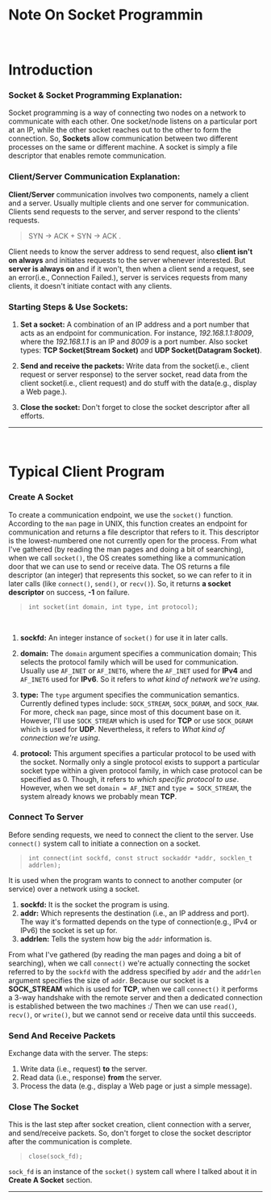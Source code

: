 # Note On Socket Programmin
<br>

# Introduction

### Socket & Socket Programming Explanation:

Socket programming is a way of connecting two nodes on a network to communicate with each other. One socket/node listens on a particular port at an IP, while the other socket reaches out to the other to form the connection. So, **Sockets** allow communication between two different processes on the same or different machine. A socket is simply a file descriptor that enables remote communication.


### Client/Server Communication Explanation:

**Client/Server** communication involves two components, namely a client and a server. Usually multiple clients and one server for communication. Clients send requests to the server, and server respond to the clients' requests.

> SYN -> ACK + SYN -> ACK .

Client needs to know the server address to send request, also **client isn't on always** and initiates requests to the server whenever interested. But **server is always on** and if it won't, then when a client send a request, see an error(i.e., Connection Failed.), server is services requests from many clients, it doesn't initiate contact with any clients.


### Starting Steps & Use Sockets:
1. **Set a socket:** A combination of an IP address and a port number that acts as an endpoint for communication. For instance, *192.168.1.1:8009*, where the *192.168.1.1* is an IP and *8009* is a port number. Also socket types: **TCP Socket(Stream Socket)** and **UDP Socket(Datagram Socket)**.

2. **Send and receive the packets:** Write data from the socket(i.e., client request or server response) to the server socket, read data from the client socket(i.e., client request) and do stuff with the data(e.g., display a Web page.).

3. **Close the socket:** Don't forget to close the socket descriptor after all efforts.

---
<br>

# Typical Client Program

### Create A Socket

To create a communication endpoint, we use the `socket()` function. According to the `man` page in UNIX, this function creates an endpoint for communication and returns a file descriptor that refers to it. This descriptor is the lowest-numbered one not currently open for the process.
From what I've gathered (by reading the man pages and doing a bit of searching), when we call `socket()`, the OS creates something like a communication door that we can use to send or receive data. The OS returns a file descriptor (an integer) that represents this socket, so we can refer to it in later calls (like `connect()`, `send()`, or `recv()`). So, it returns **a socket descriptor** on success, **-1** on failure.

> `int socket(int domain, int type, int protocol);`
<br>

1. **sockfd:** An integer instance of `socket()` for use it in later calls.

2. **domain:** The `domain` argument specifies a communication domain; This selects the protocol family which will be used for communication. Usually use `AF_INET` or `AF_INET6`, where the `AF_INET` used for **IPv4** and `AF_INET6` used for **IPv6**. So it refers to *what kind of network we're using*.

3. **type:** The `type` argument specifies the communication semantics. Currently defined types include: `SOCK_STREAM`, `SOCK_DGRAM`, and `SOCK_RAW`. For more, check `man` page, since most of this document base on it. However, I'll use `SOCK_STREAM` which is used for **TCP** or use `SOCK_DGRAM` which is used for **UDP**. Nevertheless, it refers to *What kind of connection we're using*.

4. **protocol:** This argument specifies a particular protocol to be used with the socket. Normally only a single protocol exists to support a particular socket type within a given protocol family, in which case protocol can be specified as 0. Though, it refers to *which specific protocol to use*. However, when we set `domain = AF_INET` and `type = SOCK_STREAM`, the system already knows we probably mean **TCP**.


### Connect To Server
Before sending requests, we need to connect the client to the server. Use `connect()` system call to initiate a connection on a socket.
> `int connect(int sockfd, const struct sockaddr *addr, socklen_t addrlen);`

It is used when the program wants to connect to another computer (or service) over a network using a socket.
1. **sockfd:** It is the socket the program is using.
2. **addr:** Which represents the destination (i.e., an IP address and port). The way it's formatted depends on the type of connection(e.g., IPv4 or IPv6) the socket is set up for.
3. **addrlen:** Tells the system how big the `addr` information is.

From what I've gathered (by reading the man pages and doing a bit of searching), when we call `connect()` we're actually connecting the socket referred to by the `sockfd` with the address specified by `addr` and the `addrlen` argument specifies the size of `addr`. Because our socket is a **SOCK_STREAM** which is used for **TCP**, when we call `connect()` it performs a 3-way handshake with the remote server and then a dedicated connection is established between the two machines :/ Then we can use `read()`, `recv()`, or `write()`, but we cannot send or receive data until this succeeds.


### Send And Receive Packets
Exchange data with the server. The steps:
1. Write data (i.e., request) **to** the server.
2. Read data (i.e., response) **from** the server.
3. Process the data (e.g., display a Web page or just a simple message).

### Close The Socket
This is the last step after socket creation, client connection with a server, and send/receive packets. So, don't forget to close the socket descriptor after the communication is complete.
> `close(sock_fd);`

`sock_fd` is an instance of the `socket()` system call where I talked about it in **Create A Socket** section.

---

